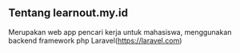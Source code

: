 ## Tentang learnout.my.id

Merupakan web app pencari kerja untuk mahasiswa, menggunakan backend framework php Laravel(https://laravel.com)
